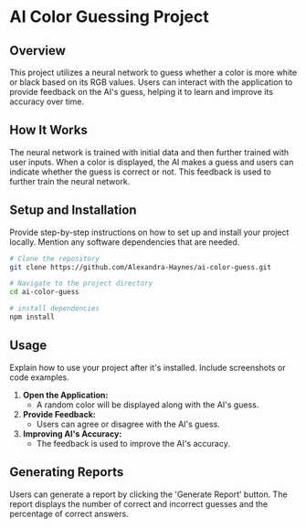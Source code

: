 # AI Color Guessing Project

## Overview

This project utilizes a neural network to guess whether a color is more white or black based on its RGB values. Users can interact with the application to provide feedback on the AI's guess, helping it to learn and improve its accuracy over time.

## How It Works

The neural network is trained with initial data and then further trained with user inputs. When a color is displayed, the AI makes a guess and users can indicate whether the guess is correct or not. This feedback is used to further train the neural network.

## Setup and Installation

Provide step-by-step instructions on how to set up and install your project locally. Mention any software dependencies that are needed.

```bash
# Clone the repository
git clone https://github.com/Alexandra-Haynes/ai-color-guess.git

# Navigate to the project directory
cd ai-color-guess

# install dependencies
npm install
```

## Usage

Explain how to use your project after it's installed. Include screenshots or code examples.

1. **Open the Application:**
   - A random color will be displayed along with the AI's guess.
2. **Provide Feedback:**
   - Users can agree or disagree with the AI's guess.
3. **Improving AI's Accuracy:**
   - The feedback is used to improve the AI's accuracy.

## Generating Reports

Users can generate a report by clicking the 'Generate Report' button. The report displays the number of correct and incorrect guesses and the percentage of correct answers.
